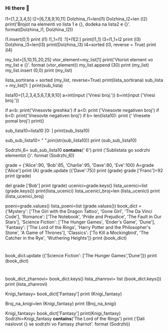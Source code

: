 ### Hi there 👋

<!--
**Blerinatushi/Blerinatushi** is a ✨ _special_ ✨ repository because its `README.md` (this file) appears on your GitHub profile.

Here are some ideas to get you started:

- 🔭 I’m currently working on ...
- 🌱 I’m currently learning ...
- 👯 I’m looking to collaborate on ...
- 🤔 I’m looking for help with ...
- 💬 Ask me about ...
- 📫 How to reach me: ...
- 😄 Pronouns: ...
- ⚡ Fun fact: ...
-->

l1=[1,2,3,4,5]
l2=[6,7,8,9,10,11]
Dolzhina_l1=len(l1)
Dolzhina_l2=len (l2)
print('Brojot na elementi vo lista 1 e {}, dodeka na lista2 e {}'. format(Dolzhina_l1, Dolzhina_l2))

l1.insert(0,1)
print (l1)
l1_1=l1[ :1]+l1[2:]
print(l1_1)
l3=l1_1+l2
print (l3)
Dolzhina_l3=len(l3)
print(Dolzhina_l3)
l4=sorted (l3, reverse = True)
print (l4)

my_list=[5,10,15,20,25]
vtor_element=my_list[1]
print('Vtoriot element vo my_list e {}'. format (vtor_element))
my_list.append (30)
print (my_list)
my_list.insert (0,0)
print (my_list)

lista_sortirana = sorted (my_list, reverse=True)
print(lista_sortirana)
sub_lista = my_list[1: ]
print(sub_lista)

lista10=[1,2,3,4,5,6,7,8,9,10]
a=int(input ('Vnesi broj:'))
b=int(input ('Vnesi broj:'))

if a<b:
    print('Vnesovte greshka')
if a<0:
    print ('Vnesovte negativen broj')
if b<0:
    print('Vnesovte negativen broj')
if b> len(lista10):
print (' Vnesete pomal broj')
print()

sub_lista10=lista10 [0: ]
print(sub_lista10)

sub_sub_lista10= " ".join(str(sub_lista10))
print (sub_sub_lista10)

Sodrzhi_6= sub_sub_lista10  __contains__(' 6')
print ('Sublistata go sodrzhi elementot {}'. format (Sodrzhi_6))

grade = {'Alice':90, 'Bob':85, 'Charlie':95, 'Dave':80, 'Eve':100}
A=grade ['Alice']
print (A)
grade.update ({'Dave':75})
print (grade)
grade ['Franc']=92
print (grade)

del grade ['Bob']
print (grade)
ucenici=grade.keys()
lista_ucenici=list (grade.keys())
print(lista_ucenici)
lista_ucenici_broj=len (lista_ucenici)
print (lista_ucenici_broj)

poeni=grade.values()
lista_poeni=list (grade.values())
book_dict = {'Mystery': ['The Girl with the Dragon Tattoo', 'Gone Girl', 'The Da Vinci Code'],
    'Romance': ['The Notebook', 'Pride and Prejudice', 'The Fault in Our Stars'],
    'Science Fiction': ['The Hunger Games', 'Ender\'s Game', 'Dune'],
    'Fantasy': ['The Lord of the Rings', 'Harry Potter and the Philosopher\'s Stone', 'A Game of Thrones'],
    'Classics': ['To Kill a Mockingbird', 'The Catcher in the Rye', 'Wuthering Heights']}
print (book_dict)
#
book_dict.update ({'Science Fiction': ['The Hunger Games','Dune']})
print (book_dict)
#
book_dict_zharnovi= book_dict.keys()
lista_zhanrovi= list (book_dict.keys())
print (lista_zhanrovi)

Knigi_fantasy= book_dict['Fantasy']
print (Knigi_fantasy)


Broj_na_knigi=len (Knigi_fantasy)
print (Broj_na_knigi)

Knigi_fantasy= book_dict['Fantasy']
print(Knigi_fantasy)
Sodrzhi=Knigi_fantasy __contains__('The Lord of the Rings')
print ('Dali naslovot {} se sodrzhi vo Fantasy zharnot'. format (Sodrzhi))
